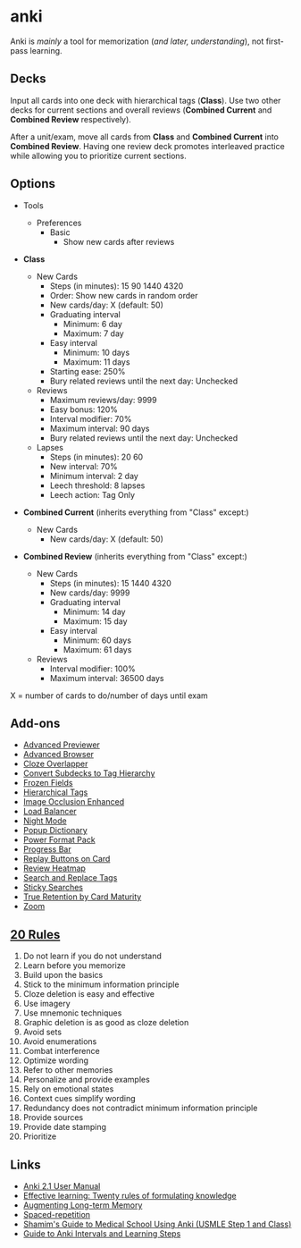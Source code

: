# anki

Anki is *mainly* a tool for memorization (*and later, understanding*), not first-pass learning. 

## Decks

Input all cards into one deck with hierarchical tags (**Class**). Use two other decks for current sections and overall reviews (**Combined Current** and **Combined Review** respectively).

After a unit/exam, move all cards from **Class** and **Combined Current** into **Combined Review**. Having one review deck promotes interleaved practice while allowing you to prioritize current sections. 

## Options

* Tools
    - Preferences
        + Basic
            * Show new cards after reviews

* **Class**
    - New Cards
        + Steps (in minutes): 15 90 1440 4320
        + Order: Show new cards in random order
        + New cards/day: X (default: 50)
        + Graduating interval
            * Minimum: 6 day
            * Maximum: 7 day
        + Easy interval
            * Minimum: 10 days
            * Maximum: 11 days
        + Starting ease: 250%
        + Bury related reviews until the next day: Unchecked        
    - Reviews
        + Maximum reviews/day: 9999
        + Easy bonus: 120%
        + Interval modifier: 70%
        + Maximum interval: 90 days
        + Bury related reviews until the next day: Unchecked
    - Lapses
        + Steps (in minutes): 20 60
        + New interval: 70%
        + Minimum interval: 2 day
        + Leech threshold: 8 lapses
        + Leech action: Tag Only

* **Combined Current** (inherits everything from "Class" except:)
    - New Cards
        + New cards/day: X (default: 50)

* **Combined Review** (inherits everything from "Class" except:)
    - New Cards
        + Steps (in minutes): 15 1440 4320
        + New cards/day: 9999
        + Graduating interval
            * Minimum: 14 day
            * Maximum: 15 day
        + Easy interval
            * Minimum: 60 days
            * Maximum: 61 days     
    - Reviews
        + Interval modifier: 100%
        + Maximum interval: 36500 days

X = number of cards to do/number of days until exam


## Add-ons

* [Advanced Previewer](https://ankiweb.net/shared/info/544521385)
* [Advanced Browser](https://ankiweb.net/shared/info/874215009)
* [Cloze Overlapper](https://ankiweb.net/shared/info/969733775)
* [Convert Subdecks to Tag Hierarchy](https://ankiweb.net/shared/info/1172858842)
* [Frozen Fields](https://ankiweb.net/shared/info/516643804)
* [Hierarchical Tags](https://ankiweb.net/shared/info/1089921461)
* [Image Occlusion Enhanced](https://ankiweb.net/shared/info/1111933094)
* [Load Balancer](https://ankiweb.net/shared/info/1417170896)
* [Night Mode](https://ankiweb.net/shared/info/1496166067)
* [Popup Dictionary](https://github.com/glutanimate/popup-dictionary)
* [Power Format Pack](https://ankiweb.net/shared/info/162313389)
* [Progress Bar](https://ankiweb.net/shared/info/2091361802)
* [Replay Buttons on Card](https://ankiweb.net/shared/info/498789867)
* [Review Heatmap](https://ankiweb.net/shared/info/1771074083)
* [Search and Replace Tags](https://ankiweb.net/shared/info/1771074083)
* [Sticky Searches](https://ankiweb.net/shared/info/594622823)
* [True Retention by Card Maturity](https://ankiweb.net/shared/info/923360400)
* [Zoom](https://ankiweb.net/shared/info/1956318463)

## [20 Rules](https://www.supermemo.com/en/articles/20rules)

1. Do not learn if you do not understand
2. Learn before you memorize
3. Build upon the basics
4. Stick to the minimum information principle
5. Cloze deletion is easy and effective
6. Use imagery
7. Use mnemonic techniques
8. Graphic deletion is as good as cloze deletion
9. Avoid sets
10. Avoid enumerations
11. Combat interference
12. Optimize wording
13. Refer to other memories
14. Personalize and provide examples
15. Rely on emotional states
16. Context cues simplify wording
17. Redundancy does not contradict minimum information principle
18. Provide sources
19. Provide date stamping
20. Prioritize

## Links

* [Anki 2.1 User Manual](https://apps.ankiweb.net/docs/manual.html)
* [Effective learning: Twenty rules of formulating knowledge](https://www.supermemo.com/en/articles/20rules)
* [Augmenting Long-term Memory](http://augmentingcognition.com/ltm.html)
* [Spaced-repetition](https://www.gwern.net/Spaced-repetition)
* [Shamim's Guide to Medical School Using Anki (USMLE Step 1 and Class)](https://medshamim.com/med/anki-step-one)
* [Guide to Anki Intervals and Learning Steps](https://www.youtube.com/watch?v=1XaJjbCSXT0)